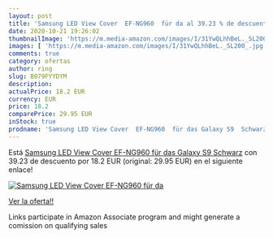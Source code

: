 ```yaml
---
layout: post
title: 'Samsung LED View Cover  EF-NG960  für da al 39.23 % de descuento'
date: 2020-10-21 19:26:02
thumbnailImage: 'https://m.media-amazon.com/images/I/31YwQLhhBeL._SL200_.jpg'
images: [ 'https://m.media-amazon.com/images/I/31YwQLhhBeL._SL200_.jpg' ]
comments: true
category: ofertas
author: ring
slug: B079FYYDYM
description:
actualPrice: 18.2 EUR
currency: EUR
price: 18.2
comparePrice: 29.95 EUR
inStock: true
prodname: 'Samsung LED View Cover  EF-NG960  für das Galaxy S9  Schwarz'
---
```


Está [Samsung LED View Cover  EF-NG960  für das Galaxy S9  Schwarz](https://www.amazon.de/dp/B079FYYDYM/?tag=tolees0ca-21) con 39.23 de descuento por 18.2 EUR (original: 29.95 EUR) en el siguiente enlace!

[![Samsung LED View Cover  EF-NG960  für da](https://m.media-amazon.com/images/I/31YwQLhhBeL._SL200_.jpg)](https://www.amazon.de/dp/B079FYYDYM/?tag=tolees0ca-21)

[Ver la oferta!!](https://www.amazon.de/dp/B079FYYDYM/?tag=tolees0ca-21)

Links participate in Amazon Associate program and might generate a comission on qualifying sales


